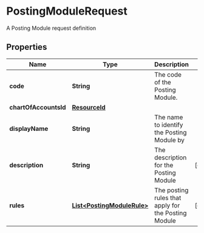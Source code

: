 

# PostingModuleRequest

A Posting Module request definition

## Properties

| Name | Type | Description | Notes |
|------------ | ------------- | ------------- | -------------|
|**code** | **String** | The code of the Posting Module. |  |
|**chartOfAccountsId** | [**ResourceId**](ResourceId.md) |  |  |
|**displayName** | **String** | The name to identify the Posting Module by |  |
|**description** | **String** | The description for the Posting Module |  [optional] |
|**rules** | [**List&lt;PostingModuleRule&gt;**](PostingModuleRule.md) | The posting rules that apply for the Posting Module |  [optional] |



